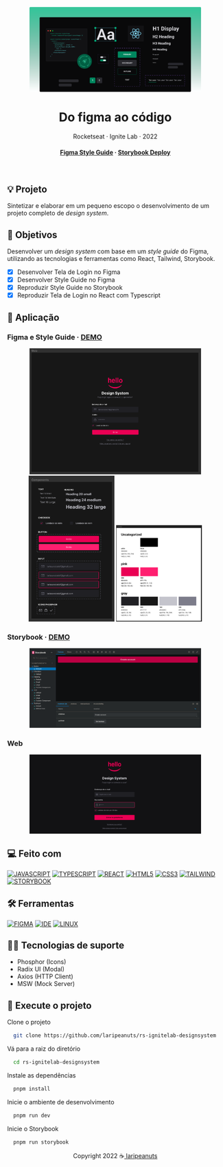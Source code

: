 <div align="center">

  <img src=".github/ignitelab-figma-ao-codigo-banner.svg" alt="logo" width="400" height="auto" />
  <h1>Do figma ao código</h1>
  <p>
    Rocketseat · Ignite Lab · 2022
  </p>

<!-- Badges -->
<p>

</p>

<h4>
    <a href="https://www.figma.com/file/6xrdqvBpvBhY0IXPyDkspc/Design-System?node-id=0%3A1" target="_blank" >Figma Style Guide</a>
  <span> · </span>
    <a href="https://laripeanuts.github.io/rs-ignitelab-designsystem/">Storybook Deploy</a>
</h4>
</div>

<br />

## 💡 Projeto

Sintetizar e elaborar em um pequeno escopo o desenvolvimento de um projeto completo de *design system*.


<!-- [Versão em português](./README-ptbr.md) -->

## 🎯 Objetivos

Desenvolver um *design system* com base em um *style guide* do Figma, utilizando as tecnologias e ferramentas como React, Tailwind, Storybook.

- [x] Desenvolver Tela de Login no Figma
- [x] Desenvolver Style Guide no Figma
- [x] Reproduzir Style Guide no Storybook
- [x] Reproduzir Tela de Login no React com Typescript

## 🥳 Aplicação 

### Figma e Style Guide · [DEMO](https://www.figma.com/file/6xrdqvBpvBhY0IXPyDkspc/Design-System?node-id=0%3A1)

<p align="center">
  <img src="./.github/figma-01.png" alt="start" width="400">
  <img src="./.github/figma-02.png" alt="start" width="200">
  <img src="./.github/figma-03.png" alt="start" width="200">
</p>

### Storybook · [DEMO](https://laripeanuts.github.io/rs-ignitelab-designsystem/)

<p align="center">
  <img src="./.github/storybook-01.png" alt="start" width="400">
</p>

### Web

<p align="center">
  <img src="./.github/web-01.png" alt="start" width="400">
</p>

## 💻 Feito com

[![JAVASCRIPT](https://img.shields.io/badge/JavaScript-F7DF1E?style=for-the-badge&logo=javascript&logoColor=black)](https://developer.mozilla.org/pt-BR/docs/Web/JavaScript)
[![TYPESCRIPT](https://img.shields.io/badge/TypeScript-007ACC?style=for-the-badge&logo=typescript&logoColor=white)](https://www.typescriptlang.org/)
[![REACT](https://img.shields.io/badge/React-61DAFB?style=for-the-badge&logo=react&logoColor=white)](https://pt-br.reactjs.org/)
[![HTML5](https://img.shields.io/badge/HTML5-E34F26?style=for-the-badge&logo=html5&logoColor=white)](https://developer.mozilla.org/pt-BR/docs/Web/HTML)
[![CSS3](https://img.shields.io/badge/CSS3-1572B6?style=for-the-badge&logo=css3&logoColor=white)](https://developer.mozilla.org/pt-BR/docs/Web/CSS)
[![TAILWIND](https://img.shields.io/badge/Tailwind-38B2AC?style=for-the-badge&logo=tailwind-css&logoColor=white)](https://tailwindcss.com/)
[![STORYBOOK](https://img.shields.io/badge/Storybook-FF4785?style=for-the-badge&logo=storybook&logoColor=white)](https://storybook.js.org/)

## 🛠️ Ferramentas

[![FIGMA](https://img.shields.io/badge/Figma-F24E1E?style=for-the-badge&logo=figma&logoColor=white)](https://www.figma.com/)
[![IDE](https://img.shields.io/badge/Visual_studio_code-0078D4?style=for-the-badge&logo=visual%20studio%20code&logoColor=white)](https://code.visualstudio.com/)
[![LINUX](https://img.shields.io/badge/Linux-000000?style=for-the-badge&logo=linux&logoColor=white)](https://pop.system76.com/)

## 🦸‍♂️ Tecnologias de suporte

- Phosphor (Icons)
- Radix UI (Modal)
- Axios (HTTP Client)
- MSW (Mock Server)

## 🚀 Execute o projeto

Clone o projeto

```bash
  git clone https://github.com/laripeanuts/rs-ignitelab-designsystem
```

Vá para a raiz do diretório

```bash
  cd rs-ignitelab-designsystem
```

Instale as dependências

```bash
  pnpm install
```

Inicie o ambiente de desenvolvimento

```bash
  pnpm run dev
```

Inicie o Storybook

```bash
  pnpm run storybook
```

<p align="center">Copyright 2022 ☕<a href="https://github.com/laripeanuts"> laripeanuts</a></p>